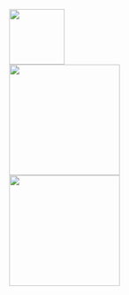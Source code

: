 <img style="display:inline-block;" height="100px" src="https://media2.giphy.com/media/9K8hrdgquxN2HJjmjf/giphy.gif?cid=790b761102e3f1be284e6b8b2c441732b8580740ba823349&rid=giphy.gif&ct=s"/>
<div style="display:flex; flex-direction:column;">
  <img style="display:inline-block;" height="200px" src="https://media.giphy.com/media/Gf5QiP1TWCO8qYKmt7/giphy.gif"/>
  <img style="display:inline-block;" height="200px" src="https://media.giphy.com/media/1iNIkQBAwEkUuTpikf/giphy.gif"/>
</div>
